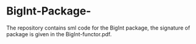 # BigInt-Package-
The repository contains sml code for the BigInt package, the signature of package is given in the BigInt-functor.pdf. 
